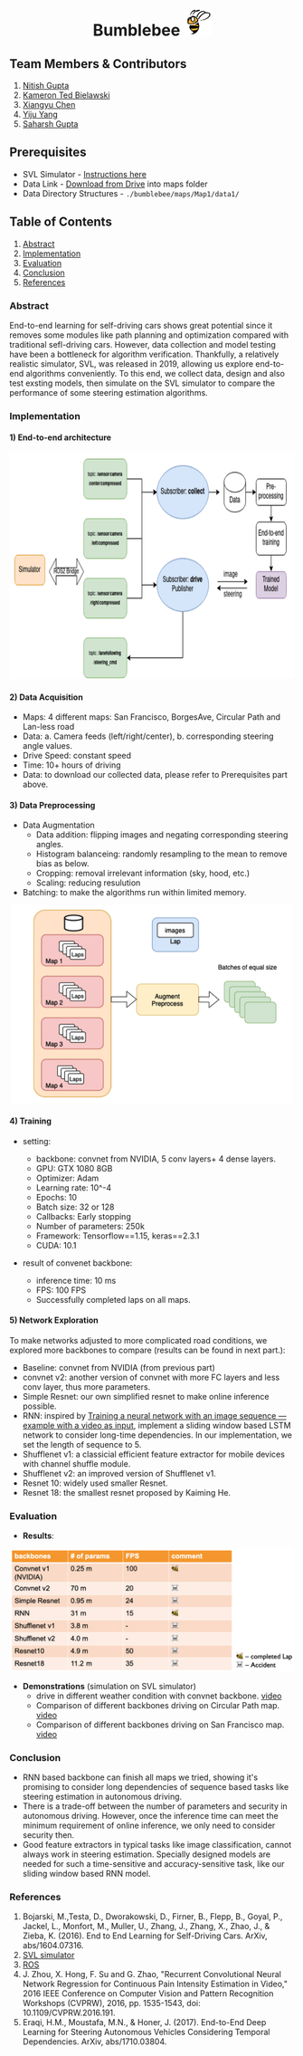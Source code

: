 # <center>Bumblebee <img src="images/bee.png" alt="alt text" width="48" height="48"></center>

## Team Members & Contributors
1. [Nitish Gupta](https://github.com/nitesh4146)
2. [Kameron Ted Bielawski](https://github.com/kambielawski)
3. [Xiangyu Chen](https://github.com/xiangyu8)
4. [Yiju Yang](https://github.com/YijuYang)
5. [Saharsh Gupta](https://github.com/saharshgupta)

## Prerequisites
* SVL Simulator - [Instructions here](https://www.svlsimulator.com/docs/installation-guide/installing-simulator/)
* Data Link - [Download from Drive](https://drive.google.com/file/d/1rL90epx_HgIjThv9ABoYMDS5SetPue1_/view?usp=sharing)  into maps folder
* Data Directory Structures - `./bumblebee/maps/Map1/data1/`


## Table of Contents
1. [Abstract](#abstract)
2. [Implementation](#implementation)
3. [Evaluation](#cvaluation)
4. [Conclusion](#conclusion)
5. [References](#references)


### Abstract
End-to-end learning for self-driving cars shows great potential since it removes some modules like path planning and optimization compared with traditional sefl-driving cars. However, data collection and model testing have been a bottleneck for algorithm verification. Thankfully, a relatively realistic simulator, SVL, was released in 2019, allowing us explore end-to-end algorithms conveniently. To this end, we collect data, design and also test exsting models, then simulate on the SVL simulator to compare the performance of some steering estimation algorithms. 

### Implementation
#### 1) End-to-end architecture
<p align="center">
<img src = "images/archeture.png"  alt="alt text" width=700" height="400">
</p>
                                                                         
#### 2) Data Acquisition
* Maps: 4 different maps: San Francisco, BorgesAve, Circular Path and Lan-less road
* Data: a. Camera feeds (left/right/center), b. corresponding steering angle values.
* Drive Speed: constant speed
* Time: 10+ hours of driving
* Data: to download our collected data, please refer to Prerequisites part above.

#### 3) Data Preprocessing
* Data Augmentation
  * Data addition: flipping images and negating corresponding steering angles.
  * Histogram balanceing: randomly resampling to the mean to remove bias as below.
  * Cropping: removal irrelevant information (sky, hood, etc.)
  * Scaling: reducing resulution 
* Batching: to make the algorithms run within limited memory.
<p align="center">
<img src = "images/batchingv2.png"  alt="alt text" width="500" height="350">
 </p>

#### 4) Training 
* setting:
  * backbone: convnet from NVIDIA, 5 conv layers+ 4 dense layers.
  * GPU: GTX 1080 8GB
  * Optimizer: Adam
  * Learning rate: 10^-4
  * Epochs: 10
  * Batch size: 32 or 128
  * Callbacks: Early stopping
  * Number of parameters: 250k
  * Framework: Tensorflow==1.15, keras==2.3.1
  * CUDA: 10.1

* result of convenet backbone:
  * inference time: 10 ms
  * FPS: 100 FPS
  * Successfully completed laps on all maps.

#### 5) Network Exploration
To make networks adjusted to more complicated road conditions, we explored more backbones to compare (results can be found in next part.):
* Baseline: convnet from NVIDIA (from previous part)
* convnet v2: another version of convnet with more FC layers and less conv layer, thus more parameters.
* Simple Resnet: our own simplified resnet to make online inference possible.
* RNN: inspired by [Training a neural network with an image sequence — example with a video as input](https://medium.com/smileinnovation/training-neural-network-with-image-sequence-an-example-with-video-as-input-c3407f7a0b0f), implement a sliding window based LSTM network to consider long-time dependencies. In our implementation, we set the length of sequence to 5.
* Shufflenet v1: a classicial efficient feature extractor for mobile devices with channel shuffle module.
* Shufflenet v2: an improved version of Shufflenet v1.
* Resnet 10: widely used smaller Resnet.
* Resnet 18: the smallest resnet proposed by Kaiming He. 

### Evaluation
* **Results**:
<img src = "images/result.png">

* **Demonstrations** (simulation on SVL simulator)
  * drive in different weather condition with convnet backbone. [video](https://www.youtube.com/watch?v=cOHSH2WEXE8)
  * Comparison of different backbones driving on Circular Path map. [video](https://www.youtube.com/watch?v=QknvHtCnNVk)
  * Comparison of different backbones driving on San Francisco map. [video](https://www.youtube.com/watch?v=MhFzb6Eb2CQ)
 
### Conclusion 
* RNN based backbone can finish all maps we tried, showing it's promising to consider long dependencies of sequence based tasks like steering estimation in autonomous driving.
* There is a trade-off between the number of parameters and security in autonomous driving. However, once the inference time can meet the minimum requirement of online inference, we only need to consider security then.
* Good feature extractors in typical tasks like image classification, cannot always work in steering estimation. Specially designed models are needed for such a time-sensitive and accuracy-sensitive task, like our sliding window based RNN model.

### References 
1. Bojarski, M.,Testa, D., Dworakowski, D., Firner, B., Flepp, B., Goyal, P., Jackel,
L., Monfort, M., Muller, U., Zhang, J., Zhang, X., Zhao, J., & Zieba, K. (2016). End to End Learning for Self-Driving Cars. ArXiv, abs/1604.07316.
2. [SVL simulator](www.svlsimulator.com)
3. [ROS](www.ros.org)
4. J. Zhou, X. Hong, F. Su and G. Zhao, "Recurrent Convolutional Neural Network Regression for Continuous Pain Intensity Estimation in Video," 2016 IEEE Conference on Computer Vision and Pattern Recognition Workshops (CVPRW), 2016, pp. 1535-1543, doi: 10.1109/CVPRW.2016.191.
5. Eraqi, H.M., Moustafa, M.N., & Honer, J. (2017). End-to-End Deep Learning for Steering Autonomous Vehicles Considering Temporal Dependencies. ArXiv, abs/1710.03804.
